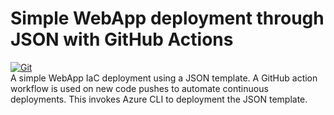 # Simple WebApp deployment through JSON with GitHub Actions

[![Git](https://app.soluble.cloud/api/v1/public/badges/083b7a56-9553-48d9-8f13-26b47255e6bb.svg?orgId=486973902855)](https://app.soluble.cloud/repos/details/github.com/theinterestingcompany/cicd-armdeployment?orgId=486973902855)  
A simple WebApp IaC deployment using a JSON template.  A GitHub action workflow is used on new code pushes to automate continuous deployments.  This invokes Azure CLI to deployment the JSON template.
